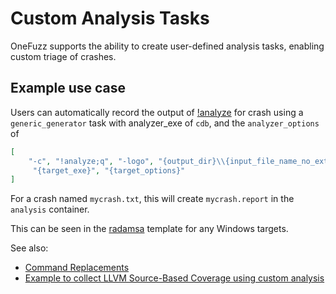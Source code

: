 # Custom Analysis Tasks

OneFuzz supports the ability to create user-defined analysis tasks, enabling
custom triage of crashes.

## Example use case

Users can automatically record the output of
[!analyze](https://docs.microsoft.com/en-us/windows-hardware/drivers/debugger/using-the--analyze-extension)
for crash using a `generic_generator` task with analyzer_exe of `cdb`, and the
`analyzer_options` of

```json
[
    "-c", "!analyze;q", "-logo", "{output_dir}\\{input_file_name_no_ext}.report",
     "{target_exe}", "{target_options}"
]
```

For a crash named `mycrash.txt`, this will create `mycrash.report` in the
`analysis` container.

This can be seen in the [radamsa](../src/cli/onefuzz/templates/radamsa.py)
template for any Windows targets.

See also:

* [Command Replacements](command-replacements.md)
* [Example to collect LLVM Source-Based Coverage using custom analysis](../src/cli/examples/llvm-source-coverage/README.md)
